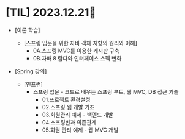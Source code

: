 # [TIL] 2023.12.21📒

* [이론 학습]
  * [스프링 입문을 위한 자바 객체 지향의 원리와 이해]
    * 0A.스프링 MVC를 이용한 게시판 구축
    * 0B.자바 8 람다와 인터페이스 스펙 변화

* [Spring 강의]
  * [인프런]
    * 스프링 입문 - 코드로 배우는 스프링 부트, 웹 MVC, DB 접근 기술
      * 01.프로젝트 환경설정
      * 02.스프링 웹 개발 기초
      * 03.회원관리 예제 - 백엔드 개발
      * 04.스프링빈과 의존관계
      * 05.회원 관리 예제 - 웹 MVC 개발
